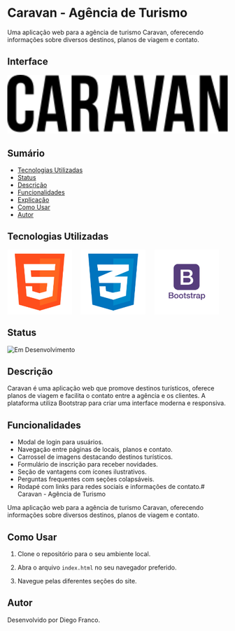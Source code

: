 # Caravan - Agência de Turismo

Uma aplicação web para a agência de turismo Caravan, oferecendo informações sobre diversos destinos, planos de viagem e contato.

## Interface

<div align="center">
  <img src="img/caravan.svg" alt="Imagem do Projeto" width="900">
</div>

## Sumário

- [Tecnologias Utilizadas](#tecnologias-utilizadas)
- [Status](#status)
- [Descrição](#descrição)
- [Funcionalidades](#funcionalidades)
- [Explicação](#explicação)
- [Como Usar](#como-usar)
- [Autor](#autor)

## Tecnologias Utilizadas

<div style="display: flex; flex-direction: row;">
  <div style="margin-right: 20px; display: flex; justify-content: flex-start;">
    <img src="img/html.png" alt="Logo HTML" width="250"/>
  </div>
  <div style="margin-right: 20px; display: flex; justify-content: flex-start;">
    <img src="img/css.png" alt="Logo CSS" width="250"/>
  </div>
  <div style="margin-right: 20px; display: flex; justify-content: flex-start;">
    <img src="img/bootstrap.png" alt="Logo Bootstrap" width="250"/>
  </div>
</div>

## Status

![Em Desenvolvimento](http://img.shields.io/static/v1?label=STATUS&message=EM%20DESENVOLVIMENTO&color=RED&style=for-the-badge)

## Descrição

Caravan é uma aplicação web que promove destinos turísticos, oferece planos de viagem e facilita o contato entre a agência e os clientes. A plataforma utiliza Bootstrap para criar uma interface moderna e responsiva.

## Funcionalidades

- Modal de login para usuários.
- Navegação entre páginas de locais, planos e contato.
- Carrossel de imagens destacando destinos turísticos.
- Formulário de inscrição para receber novidades.
- Seção de vantagens com ícones ilustrativos.
- Perguntas frequentes com seções colapsáveis.
- Rodapé com links para redes sociais e informações de contato.# Caravan - Agência de Turismo

Uma aplicação web para a agência de turismo Caravan, oferecendo informações sobre diversos destinos, planos de viagem e contato.

## Como Usar

1. Clone o repositório para o seu ambiente local.

2. Abra o arquivo `index.html` no seu navegador preferido.

3. Navegue pelas diferentes seções do site.

## Autor

Desenvolvido por Diego Franco.
